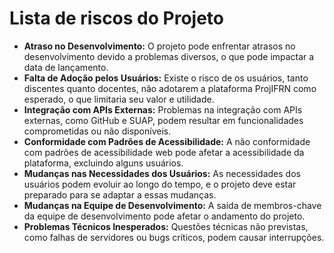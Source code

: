 # Lista de riscos do Projeto
<ul>
    <li><strong>Atraso no Desenvolvimento:</strong> O projeto pode enfrentar atrasos no desenvolvimento devido a problemas diversos, o que pode impactar a data de lançamento.</li>
    <li><strong>Falta de Adoção pelos Usuários:</strong> Existe o risco de os usuários, tanto discentes quanto docentes, não adotarem a plataforma ProjIFRN como esperado, o que limitaria seu valor e utilidade.</li>
    <li><strong>Integração com APIs Externas:</strong> Problemas na integração com APIs externas, como GitHub e SUAP, podem resultar em funcionalidades comprometidas ou não disponíveis.</li>
    <li><strong>Conformidade com Padrões de Acessibilidade:</strong> A não conformidade com padrões de acessibilidade web pode afetar a acessibilidade da plataforma, excluindo alguns usuários.</li>
    <li><strong>Mudanças nas Necessidades dos Usuários:</strong> As necessidades dos usuários podem evoluir ao longo do tempo, e o projeto deve estar preparado para se adaptar a essas mudanças.</li>
    <li><strong>Mudanças na Equipe de Desenvolvimento:</strong> A saída de membros-chave da equipe de desenvolvimento pode afetar o andamento do projeto.</li>
    <li><strong>Problemas Técnicos Inesperados:</strong> Questões técnicas não previstas, como falhas de servidores ou bugs críticos, podem causar interrupções.</li>
</ul>

